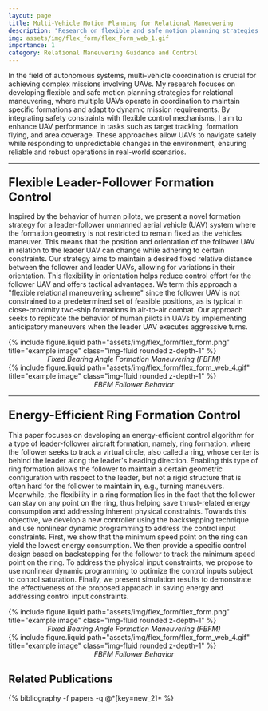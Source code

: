 ```yaml
---
layout: page
title: Multi-Vehicle Motion Planning for Relational Maneuvering
description: "Research on flexible and safe motion planning strategies for relational maneuvering using UAVs."
img: assets/img/flex_form/flex_form_web_1.gif
importance: 1
category: Relational Maneuvering Guidance and Control
---
```


In the field of autonomous systems, multi-vehicle coordination is crucial for achieving complex missions involving UAVs. My research focuses on developing flexible and safe motion planning strategies for relational maneuvering, where multiple UAVs operate in coordination to maintain specific formations and adapt to dynamic mission requirements. By integrating safety constraints with flexible control mechanisms, I aim to enhance UAV performance in tasks such as target tracking, formation flying, and area coverage. These approaches allow UAVs to navigate safely while responding to unpredictable changes in the environment, ensuring reliable and robust operations in real-world scenarios.

<hr> <!-- Adding a line to separate sections -->

### <span style="font-weight: bold; font-size: 24px;">Flexible Leader-Follower Formation Control</span>

Inspired by the behavior of human pilots, we present a novel formation strategy for a leader-follower unmanned aerial vehicle (UAV) system where the formation geometry is not restricted to remain fixed as the vehicles maneuver. This means that the position and orientation of the follower UAV in relation to the leader UAV can change while adhering to certain constraints. Our strategy aims to maintain a desired fixed relative distance between the follower and leader UAVs, allowing for variations in their orientation. This flexibility in orientation helps reduce control effort for the follower UAV and offers tactical advantages. We term this approach a "flexible relational maneuvering scheme" since the follower UAV is not constrained to a predetermined set of feasible positions, as is typical in close-proximity two-ship formations in air-to-air combat. Our approach seeks to replicate the behavior of human pilots in UAVs by implementing anticipatory maneuvers when the leader UAV executes aggressive turns.

<div class="row justify-content-sm-center">
    <div class="col-sm-6 mt-3 mt-md-0">
        {% include figure.liquid path="assets/img/flex_form/flex_form.png" title="example image" class="img-fluid rounded z-depth-1" %}
    </div>
</div>
<div class="caption" style="font-style: italic; font-size: 14px; text-align: center;">
    Fixed Bearing Angle Formation Maneuvering (FBFM)
</div>

<div class="row justify-content-sm-center">
    <div class="col-sm-6 mt-3 mt-md-0">
        {% include figure.liquid path="assets/img/flex_form/flex_form_web_4.gif" title="example image" class="img-fluid rounded z-depth-1" %}
    </div>
</div>
<div class="caption" style="font-style: italic; font-size: 14px; text-align: center;">
    FBFM Follower Behavior
</div>

<hr> <!-- Adding a line to separate sections -->

### <span style="font-weight: bold; font-size: 24px;">Energy-Efficient Ring Formation Control</span>

This paper focuses on developing an energy-efficient control algorithm for a type of leader-follower aircraft formation, namely, ring formation, where the follower seeks to track a virtual circle, also called a ring, whose center is behind the leader along the leader's heading direction. Enabling this type of ring formation allows the follower to maintain a certain geometric configuration with respect to the leader, but not a rigid structure that is often hard for the follower to maintain in, e.g., turning maneuvers. Meanwhile, the flexibility in a ring formation lies in the fact that the follower can stay on any point on the ring, thus helping save thrust-related energy consumption and addressing inherent physical constraints. Towards this objective, we develop a new controller using the backstepping technique and use nonlinear dynamic programming to address the control input constraints. First, we show that the minimum speed point on the ring can yield the lowest energy consumption. We then provide a specific control design based on backstepping for the follower to track the minimum speed point on the ring. To address the physical input constraints, we propose to use nonlinear dynamic programming to optimize the control inputs subject to control saturation. Finally, we present simulation results to demonstrate the effectiveness of the proposed approach in saving energy and addressing control input constraints.

<div class="row justify-content-sm-center">
    <div class="col-sm-6 mt-3 mt-md-0">
        {% include figure.liquid path="assets/img/flex_form/flex_form.png" title="example image" class="img-fluid rounded z-depth-1" %}
    </div>
</div>
<div class="caption" style="font-style: italic; font-size: 14px; text-align: center;">
    Fixed Bearing Angle Formation Maneuvering (FBFM)
</div>

<div class="row justify-content-sm-center">
    <div class="col-sm-6 mt-3 mt-md-0">
        {% include figure.liquid path="assets/img/flex_form/flex_form_web_4.gif" title="example image" class="img-fluid rounded z-depth-1" %}
    </div>
</div>
<div class="caption" style="font-style: italic; font-size: 14px; text-align: center;">
    FBFM Follower Behavior
</div>

## Related Publications

<div class="publications">
  {% bibliography -f papers -q @*[key=new_2]* %}
</div>
